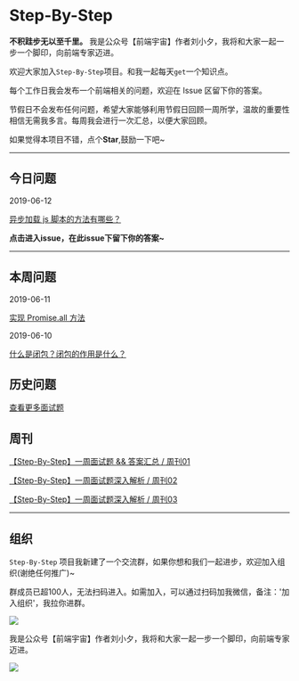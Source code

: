 # Step-By-Step

**不积跬步无以至千里。** 我是公众号【前端宇宙】作者刘小夕，我将和大家一起一步一个脚印，向前端专家迈进。


欢迎大家加入`Step-By-Step`项目。和我一起每天`get`一个知识点。

每个工作日我会发布一个前端相关的问题，欢迎在 Issue 区留下你的答案。

节假日不会发布任何问题，希望大家能够利用节假日回顾一周所学，温故的重要性相信无需我多言。每周我会进行一次汇总，以便大家回顾。

如果觉得本项目不错，点个**Star**,鼓励一下吧~
___


## 今日问题

2019-06-12

[异步加载 js 脚本的方法有哪些？](https://github.com/YvetteLau/Step-By-Step/issues/26)


**点击进入issue，在此issue下留下你的答案~**

___


## 本周问题


2019-06-11

[实现 Promise.all 方法](https://github.com/YvetteLau/Step-By-Step/issues/25)

2019-06-10

[什么是闭包？闭包的作用是什么？](https://github.com/YvetteLau/Step-By-Step/issues/24)



## 历史问题

[查看更多面试题](https://github.com/YvetteLau/Step-By-Step/blob/master/summary/index.md)

## 周刊

[【Step-By-Step】一周面试题 && 答案汇总 / 周刊01](https://juejin.im/post/5cea6e5fe51d45775e33f4de)

[【Step-By-Step】一周面试题深入解析 / 周刊02](https://juejin.im/post/5cf392e75188250d2850f97d)

[【Step-By-Step】一周面试题深入解析 / 周刊03](https://juejin.im/post/5cfdc5c7f265da1b8a4f10f3)
____

## 组织

`Step-By-Step` 项目我新建了一个交流群，如果你想和我们一起进步，欢迎加入组织(谢绝任何推广)~

群成员已超100人，无法扫码进入。如需加入，可以通过扫码加我微信，备注：'加入组织'，我拉你进群。

![](https://user-gold-cdn.xitu.io/2019/5/23/16ae3ebbe3f15f12?w=243&h=245&f=jpeg&s=36789)


我是公众号【前端宇宙】作者刘小夕，我将和大家一起一步一个脚印，向前端专家迈进。

![](https://m.360buyimg.com/njmobilecms/jfs/t30304/185/1406001686/147216/4ef9d44e/5cde9687N8f2c3e61.png)
